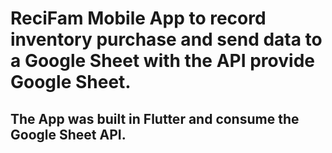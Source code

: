 # ReciFam Mobile App to record inventory purchase and send data to a Google Sheet with the API provide Google Sheet.
## The App was built in Flutter and consume the Google Sheet API. 
